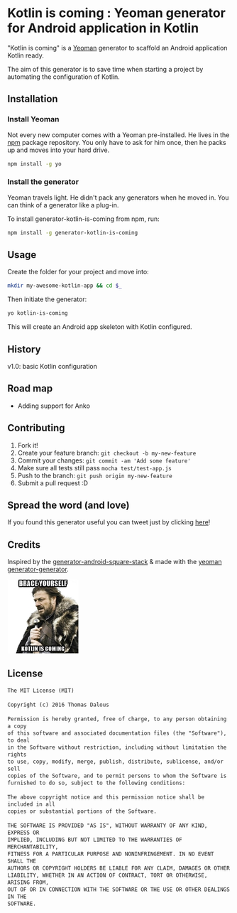 # Kotlin is coming : Yeoman generator for Android application in Kotlin
"Kotlin is coming" is a [Yeoman](http://yeoman.io) generator to scaffold an Android application Kotlin ready.

The aim of this generator is to save time when starting a project by automating the configuration of Kotlin.

## Installation
### Install Yeoman

Not every new computer comes with a Yeoman pre-installed. He lives in the [npm](https://npmjs.org) package repository. You only have to ask for him once, then he packs up and moves into your hard drive.

```bash
npm install -g yo
```

### Install the generator

Yeoman travels light. He didn't pack any generators when he moved in. You can think of a generator like a plug-in.

To install generator-kotlin-is-coming from npm, run:

```bash
npm install -g generator-kotlin-is-coming
```

## Usage
Create the folder for your project and move into:
```bash
mkdir my-awesome-kotlin-app && cd $_
```
Then initiate the generator:

```bash
yo kotlin-is-coming
```

This will create an Android app skeleton with Kotlin configured.

## History
v1.0: basic Kotlin configuration

## Road map
* Adding support for Anko

## Contributing
1. Fork it!
2. Create your feature branch: `git checkout -b my-new-feature`
3. Commit your changes: `git commit -am 'Add some feature'`
4. Make sure all tests still pass `mocha test/test-app.js`
5. Push to the branch: `git push origin my-new-feature`
6. Submit a pull request :D

## Spread the word (and love)
If you found this generator useful you can tweet just by clicking [here](https://goo.gl/lsIE8D)!

## Credits
Inspired by the [generator-android-square-stack](https://raw.githubusercontent.com/kuhnza/generator-android-square-stack)
& made with the [yeoman generator-generator](https://github.com/yeoman/generator-generator).

![brace-yourself](brace-yourself.jpeg)

## License
```
The MIT License (MIT)

Copyright (c) 2016 Thomas Dalous

Permission is hereby granted, free of charge, to any person obtaining a copy
of this software and associated documentation files (the "Software"), to deal
in the Software without restriction, including without limitation the rights
to use, copy, modify, merge, publish, distribute, sublicense, and/or sell
copies of the Software, and to permit persons to whom the Software is
furnished to do so, subject to the following conditions:

The above copyright notice and this permission notice shall be included in all
copies or substantial portions of the Software.

THE SOFTWARE IS PROVIDED "AS IS", WITHOUT WARRANTY OF ANY KIND, EXPRESS OR
IMPLIED, INCLUDING BUT NOT LIMITED TO THE WARRANTIES OF MERCHANTABILITY,
FITNESS FOR A PARTICULAR PURPOSE AND NONINFRINGEMENT. IN NO EVENT SHALL THE
AUTHORS OR COPYRIGHT HOLDERS BE LIABLE FOR ANY CLAIM, DAMAGES OR OTHER
LIABILITY, WHETHER IN AN ACTION OF CONTRACT, TORT OR OTHERWISE, ARISING FROM,
OUT OF OR IN CONNECTION WITH THE SOFTWARE OR THE USE OR OTHER DEALINGS IN THE
SOFTWARE.
```
